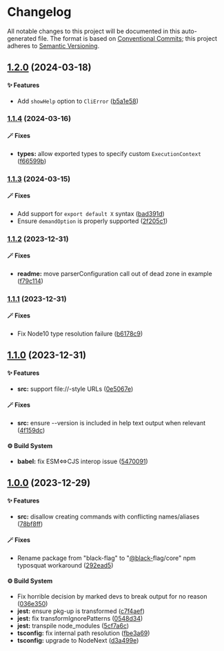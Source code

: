 # Changelog

All notable changes to this project will be documented in this auto-generated
file. The format is based on [Conventional Commits][1];
this project adheres to [Semantic Versioning][2].

## [1.2.0][3] (2024-03-18)

#### ✨ Features

- Add `showHelp` option to `CliError` ([b5a1e58][4])

### [1.1.4][5] (2024-03-16)

#### 🪄 Fixes

- **types:** allow exported types to specify custom `ExecutionContext` ([f66599b][6])

### [1.1.3][7] (2024-03-15)

#### 🪄 Fixes

- Add support for `export default X` syntax ([bad391d][8])
- Ensure `demandOption` is properly supported ([2f205c1][9])

### [1.1.2][10] (2023-12-31)

#### 🪄 Fixes

- **readme:** move parserConfiguration call out of dead zone in example ([f79c114][11])

### [1.1.1][12] (2023-12-31)

#### 🪄 Fixes

- Fix Node10 type resolution failure ([b6178c9][13])

## [1.1.0][14] (2023-12-31)

#### ✨ Features

- **src:** support file://-style URLs ([0e5067e][15])

#### 🪄 Fixes

- **src:** ensure --version is included in help text output when relevant ([4f159dc][16])

#### ⚙️ Build System

- **babel:** fix ESM<=>CJS interop issue ([5470091][17])

## [1.0.0][18] (2023-12-29)

#### ✨ Features

- **src:** disallow creating commands with conflicting names/aliases ([78bf8ff][19])

#### 🪄 Fixes

- Rename package from "black-flag" to "[@black-][20]flag/core" npm typosquat workaround ([292ead5][21])

#### ⚙️ Build System

- Fix horrible decision by marked devs to break output for no reason ([036e350][22])
- **jest:** ensure pkg-up is transformed ([c7f4aef][23])
- **jest:** fix transformIgnorePatterns ([0548d34][24])
- **jest:** transpile node\_modules ([5cf7a6c][25])
- **tsconfig:** fix internal path resolution ([fbe3a69][26])
- **tsconfig:** upgrade to NodeNext ([d3a499e][27])

[1]: https://conventionalcommits.org
[2]: https://semver.org
[3]: https://github.com/Xunnamius/black-flag/compare/v1.1.4...v1.2.0
[4]: https://github.com/Xunnamius/black-flag/commit/b5a1e58add31902fd9ec80b93dd37305b8fd0684
[5]: https://github.com/Xunnamius/black-flag/compare/v1.1.3...v1.1.4
[6]: https://github.com/Xunnamius/black-flag/commit/f66599bfdbb70ada6ec662e0d220a0a2e7047824
[7]: https://github.com/Xunnamius/black-flag/compare/v1.1.2...v1.1.3
[8]: https://github.com/Xunnamius/black-flag/commit/bad391da3019a5743a76ca2e510903f34c84ca53
[9]: https://github.com/Xunnamius/black-flag/commit/2f205c1e8c94d3e6683816e5bbc3ae152e3c83e8
[10]: https://github.com/Xunnamius/black-flag/compare/v1.1.1...v1.1.2
[11]: https://github.com/Xunnamius/black-flag/commit/f79c11476de47bee3fa01e139269393b604b4271
[12]: https://github.com/Xunnamius/black-flag/compare/v1.1.0...v1.1.1
[13]: https://github.com/Xunnamius/black-flag/commit/b6178c9670a95084bca34424e71498f2d29ac48c
[14]: https://github.com/Xunnamius/black-flag/compare/v1.0.0...v1.1.0
[15]: https://github.com/Xunnamius/black-flag/commit/0e5067e2b0913a19bdc6975b50b272bb5872ba98
[16]: https://github.com/Xunnamius/black-flag/commit/4f159dc4b84223dd6b07456c0b50da16d2816bea
[17]: https://github.com/Xunnamius/black-flag/commit/5470091e385ca344e12a280ff95be793742874b8
[18]: https://github.com/Xunnamius/black-flag/compare/d3a499e7aeddf23d392479b2cf99cc98bce8226f...v1.0.0
[19]: https://github.com/Xunnamius/black-flag/commit/78bf8ffb0a6931fb3b131c42ce4b84146bfec842
[20]: https://github.com/black-
[21]: https://github.com/Xunnamius/black-flag/commit/292ead5aa3f18c556d72d714830dcf07b9253e6d
[22]: https://github.com/Xunnamius/black-flag/commit/036e3506edc863da86372163c91dd650d6ac1e87
[23]: https://github.com/Xunnamius/black-flag/commit/c7f4aef48366dc13685fb9805086be52d3561eff
[24]: https://github.com/Xunnamius/black-flag/commit/0548d34f559c3b8ba6d9514f1586aeeb3b382f72
[25]: https://github.com/Xunnamius/black-flag/commit/5cf7a6c79bba3125ce47838e5cfd24a1a08bbd17
[26]: https://github.com/Xunnamius/black-flag/commit/fbe3a699a9063ed7da08311a22fe798672583b0f
[27]: https://github.com/Xunnamius/black-flag/commit/d3a499e7aeddf23d392479b2cf99cc98bce8226f
